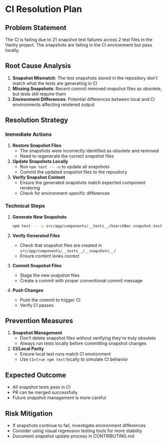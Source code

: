 # CI Resolution Plan

## Problem Statement

The CI is failing due to 21 snapshot test failures across 2 test files in the Vanity project. The snapshots are failing in the CI environment but pass locally.

## Root Cause Analysis

1. **Snapshot Mismatch**: The test snapshots stored in the repository don't match what the tests are generating in CI
2. **Missing Snapshots**: Recent commit removed snapshot files as obsolete, but tests still require them
3. **Environment Differences**: Potential differences between local and CI environments affecting rendered output

## Resolution Strategy

### Immediate Actions

1. **Restore Snapshot Files**
   - The snapshots were incorrectly identified as obsolete and removed
   - Need to regenerate the correct snapshot files
2. **Update Snapshots Locally**
   - Run `npm test -- -u` to update all snapshots
   - Commit the updated snapshot files to the repository
3. **Verify Snapshot Content**
   - Ensure the generated snapshots match expected component rendering
   - Check for environment-specific differences

### Technical Steps

1. **Generate New Snapshots**

   ```bash
   npm test -- -u src/app/components/__tests__/SearchBar.snapshot.test.tsx src/app/components/__tests__/DarkModeToggle.snapshot.test.tsx
   ```

2. **Verify Generated Files**

   - Check that snapshot files are created in `src/app/components/__tests__/__snapshots__/`
   - Ensure content looks correct

3. **Commit Snapshot Files**

   - Stage the new snapshot files
   - Create a commit with proper conventional commit message

4. **Push Changes**
   - Push the commit to trigger CI
   - Verify CI passes

## Prevention Measures

1. **Snapshot Management**
   - Don't delete snapshot files without verifying they're truly obsolete
   - Always run tests locally before committing snapshot changes
2. **CI/Local Parity**
   - Ensure local test runs match CI environment
   - Use `CI=true npm test` locally to simulate CI behavior

## Expected Outcome

- All snapshot tests pass in CI
- PR can be merged successfully
- Future snapshot management is more careful

## Risk Mitigation

- If snapshots continue to fail, investigate environment differences
- Consider using visual regression testing tools for more stability
- Document snapshot update process in CONTRIBUTING.md
